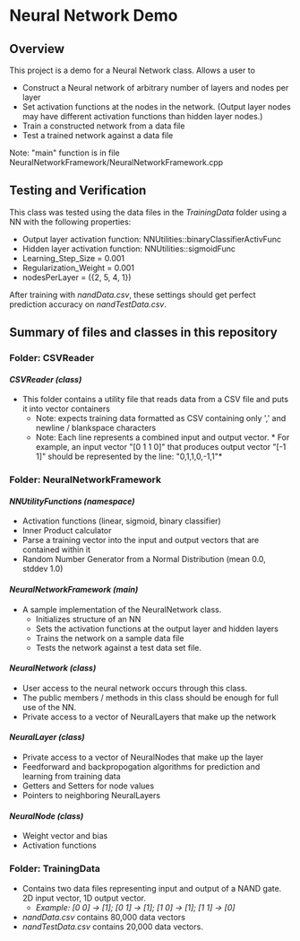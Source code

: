 # Neural Network Demo

## Overview
 This project is a demo for a Neural Network class. Allows a user to
  * Construct a Neural network of arbitrary number of layers and nodes per layer
  * Set activation functions at the nodes in the network. (Output layer nodes may have different activation functions than hidden layer nodes.)
  * Train a constructed network from a data file
  * Test a trained network against a data file
 
 Note: "main" function is in file NeuralNetworkFramework/NeuralNetworkFramework.cpp
  
## Testing and Verification 
  
This class was tested using the data files in the *TrainingData* folder using a NN with the following properties:

* Output layer activation function: NNUtilities::binaryClassifierActivFunc
* Hidden layer activation function: NNUtilities::sigmoidFunc 
* Learning_Step_Size = 0.001 
* Regularization_Weight = 0.001 
* nodesPerLayer = ({2, 5, 4, 1})

After training with *nandData.csv*, these settings should get perfect prediction accuracy on *nandTestData.csv*.
  
## Summary of files and classes in this repository

### **Folder: CSVReader**

  #### *CSVReader (class)* 
  * This folder contains a utility file that reads data from a CSV file and puts it into vector containers
    * Note: expects training data formatted as CSV containing only ',' and newline / blankspace characters
    * Note: Each line represents a combined input and output vector. 
           * For example, an input vector "[0 1 1 0]" that produces output vector "[-1 1]" should be represented by the line:
             "0,1,1,0,-1,1"*
  
### Folder: **NeuralNetworkFramework**

  #### *NNUtilityFunctions (namespace)*
  * Activation functions (linear, sigmoid, binary classifier)
  * Inner Product calculator
  * Parse a training vector into the input and output vectors that are contained within it
  * Random Number Generator from a Normal Distribution (mean 0.0, stddev 1.0)
  #### *NeuralNetworkFramework (main)*
  * A sample implementation of the NeuralNetwork class. 
    * Initializes structure of an NN
    * Sets the activation functions at the output layer and hidden layers
    * Trains the network on a sample data file
    * Tests the network against a test data set file.
  #### *NeuralNetwork (class)*
  * User access to the neural network occurs through this class.
  * The public members / methods in this class should be enough for full use of the NN.
  * Private access to a vector of NeuralLayers that make up the network
  #### *NeuralLayer (class)*
  * Private access to a vector of NeuralNodes that make up the layer
  * Feedforward and backpropogation algorithms for prediction and learning from training data
  * Getters and Setters for node values
  * Pointers to neighboring NeuralLayers
  #### *NeuralNode (class)*
  * Weight vector and bias
  * Activation functions 
  
### Folder: TrainingData
  * Contains two data files representing input and output of a NAND gate. 2D input vector, 1D output vector. 
    * *Example: [0 0] -> [1]; [0 1] -> [1]; [1 0] -> [1]; [1 1] -> [0]*
  * *nandData.csv* contains 80,000 data vectors
  * *nandTestData.csv* contains 20,000 data vectors.
  
